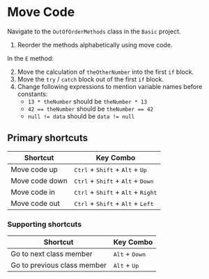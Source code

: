 # Move Code

Navigate to the `OutOfOrderMethods` class in the `Basic` project.

1. Reorder the methods alphabetically using move code.

In the `E` method:

2. Move the calculation of `theOtherNumber` into the first `if` block.
3. Move the `try` / `catch` block out of the first `if` block.
4. Change following expressions to mention variable names before constants:
    * `13 * theNumber` should be `theNumber * 13`
    * `42 == theNumber` should be `theNumber == 42`
    * `null != data` should be `data != null`


## Primary shortcuts

Shortcut | Key Combo
--- | ---
Move code up | <kbd>Ctrl</kbd> + <kbd>Shift</kbd> + <kbd>Alt</kbd> + <kbd>Up</kbd>
Move code down | <kbd>Ctrl</kbd> + <kbd>Shift</kbd> + <kbd>Alt</kbd> + <kbd>Down</kbd>
Move code in | <kbd>Ctrl</kbd> + <kbd>Shift</kbd> + <kbd>Alt</kbd> + <kbd>Right</kbd>
Move code out | <kbd>Ctrl</kbd> + <kbd>Shift</kbd> + <kbd>Alt</kbd> + <kbd>Left</kbd>


### Supporting shortcuts

Shortcut | Key Combo
--- | ---
Go to next class member | <kbd>Alt</kbd> + <kbd>Down</kbd>
Go to previous class member | <kbd>Alt</kbd> + <kbd>Up</kbd>